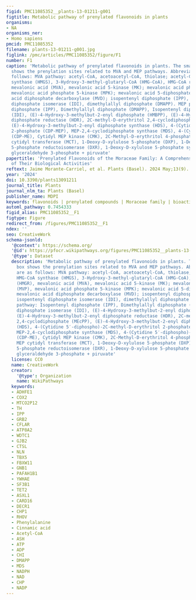 ```yaml
---
figid: PMC11085352__plants-13-01211-g001
figtitle: Metabolic pathway of prenylated flavonoids in plants
organisms:
- NA
organisms_ner:
- Homo sapiens
pmcid: PMC11085352
filename: plants-13-01211-g001.jpg
figlink: /pmc/articles/PMC11085352/figure/F1
number: F1
caption: 'Metabolic pathway of prenylated flavonoids in plants. The small green box
  shows the prenylation sites related to MVA and MEP pathways. Abbreviations are as
  follows: MVA pathway: acetyl-CoA, acetoacetyl-CoA, thiolase; acetyl-CoA, HMG-CoA
  synthase (HMGS), 3-Hydroxy-3-methyl-glutaryl-CoA (HMG-CoA), HMG-CoA reductase (HMGR),
  mevalonic acid (MVA), mevalonic acid 5-kinase (MK); mevalonic acid phosphate (MVP),
  mevalonic acid phosphate 5-kinase (MPK); mevalonic acid 5-diphosphate (MVPP), mevalonic
  acid diphosphate decarboxylase (MVD); isopentenyl diphosphate (IPP), isopentenyl
  diphosphate isomerase (IDI), dimethylallyl diphosphate (DMAPP). MEP pathway: Isopentenyl
  diphosphate (IPP), Dimethylallyl diphosphate (DMAPP), Isopentenyl diphosphate isomerase
  (IDI), (E)-4-Hydroxy-3-methylbut-2-enyl diphosphate (HMBPP), (E)-4-Hydroxy-3-methylbut-2-enyl
  diphosphate reductase (HDR), 2C-methyl-D-erythritol 2,4-cyclodiphosphate (MEcPP),
  (E)-4-Hydroxy-3-methylbut-2-enyl diphosphate synthase (HDS), 4-(Cytidine 5′-diphospho)-2C-methyl-D-erythritol
  2-phosphate (CDP-MEP), MEP-2,4-cyclodiphosphate synthase (MDS), 4-(Cytidine 5′-diphospho)-2C-methyl-D-erythritol
  (CDP-ME), Cytidyl MEP kinase (CMK), 2C-Methyl-D-erythritol 4-phosphate (MEP), MEP
  cytidyl transferase (MCT), 1-Deoxy-D-xylulose 5-phosphate (DXP), 1-Deoxy-D-xylulose
  5-phosphate reductoisomerase (DXR), 1-Deoxy-D-xylulose 5-phosphate synthase (DXS),
  glyceraldehyde 3-phosphate + piruvate'
papertitle: 'Prenylated Flavonoids of the Moraceae Family: A Comprehensive Review
  of Their Biological Activities'
reftext: Jaime Morante-Carriel, et al. Plants (Basel). 2024 May;13(9).
year: '2024'
doi: 10.3390/plants13091211
journal_title: Plants
journal_nlm_ta: Plants (Basel)
publisher_name: MDPI
keywords: flavonoids | prenylated compounds | Moraceae family | bioactivities
automl_pathway: 0.7454333
figid_alias: PMC11085352__F1
figtype: Figure
redirect_from: /figures/PMC11085352__F1
ndex: ''
seo: CreativeWork
schema-jsonld:
  '@context': https://schema.org/
  '@id': https://pfocr.wikipathways.org/figures/PMC11085352__plants-13-01211-g001.html
  '@type': Dataset
  description: 'Metabolic pathway of prenylated flavonoids in plants. The small green
    box shows the prenylation sites related to MVA and MEP pathways. Abbreviations
    are as follows: MVA pathway: acetyl-CoA, acetoacetyl-CoA, thiolase; acetyl-CoA,
    HMG-CoA synthase (HMGS), 3-Hydroxy-3-methyl-glutaryl-CoA (HMG-CoA), HMG-CoA reductase
    (HMGR), mevalonic acid (MVA), mevalonic acid 5-kinase (MK); mevalonic acid phosphate
    (MVP), mevalonic acid phosphate 5-kinase (MPK); mevalonic acid 5-diphosphate (MVPP),
    mevalonic acid diphosphate decarboxylase (MVD); isopentenyl diphosphate (IPP),
    isopentenyl diphosphate isomerase (IDI), dimethylallyl diphosphate (DMAPP). MEP
    pathway: Isopentenyl diphosphate (IPP), Dimethylallyl diphosphate (DMAPP), Isopentenyl
    diphosphate isomerase (IDI), (E)-4-Hydroxy-3-methylbut-2-enyl diphosphate (HMBPP),
    (E)-4-Hydroxy-3-methylbut-2-enyl diphosphate reductase (HDR), 2C-methyl-D-erythritol
    2,4-cyclodiphosphate (MEcPP), (E)-4-Hydroxy-3-methylbut-2-enyl diphosphate synthase
    (HDS), 4-(Cytidine 5′-diphospho)-2C-methyl-D-erythritol 2-phosphate (CDP-MEP),
    MEP-2,4-cyclodiphosphate synthase (MDS), 4-(Cytidine 5′-diphospho)-2C-methyl-D-erythritol
    (CDP-ME), Cytidyl MEP kinase (CMK), 2C-Methyl-D-erythritol 4-phosphate (MEP),
    MEP cytidyl transferase (MCT), 1-Deoxy-D-xylulose 5-phosphate (DXP), 1-Deoxy-D-xylulose
    5-phosphate reductoisomerase (DXR), 1-Deoxy-D-xylulose 5-phosphate synthase (DXS),
    glyceraldehyde 3-phosphate + piruvate'
  license: CC0
  name: CreativeWork
  creator:
    '@type': Organization
    name: WikiPathways
  keywords:
  - ADHFE1
  - COX2
  - MTCO2P12
  - TH
  - IPP
  - GRB2
  - CFLAR
  - ATP8A2
  - WDTC1
  - GJB2
  - CTSL
  - NLN
  - TBX5
  - FBXW11
  - GNB1
  - PAFAH1B1
  - YWHAE
  - SF3B1
  - TET2
  - ASXL1
  - CARD16
  - DECR1
  - CHP1
  - RHOV
  - Phenylalanine
  - Cinnamic acid
  - Acetyl-CoA
  - ASH
  - ATP
  - ADP
  - CHI
  - DMAPP
  - MDS
  - NADPH
  - NAD
  - CHP
  - NADP
---
```

